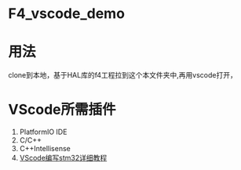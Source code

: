 # F4_vscode_demo
# 用法
clone到本地，基于HAL库的f4工程拉到这个本文件夹中,再用vscode打开，
# VScode所需插件
1. PlatformIO IDE   
2. C/C++   
3. C++Intellisense
4. [VScode编写stm32详细教程](http://note.youdao.com/noteshare?id=5dbf280876f5be8ac168e93e2da57ada&sub=3E46F6DC62BC4CB08541F3B057C8167D)
